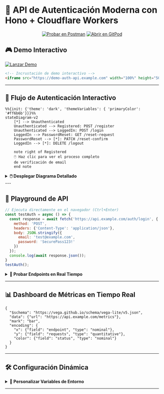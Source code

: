 
# 🔐 API de Autenticación Moderna con Hono + Cloudflare Workers

<div align="center">

[![Probar en Postman](https://img.shields.io/badge/Test%20API-Postman-FF6C37?logo=postman&style=for-the-badge)](https://www.postman.com/)
[![Abrir en GitPod](https://img.shields.io/badge/Dev%20Environment-Gitpod-1AA275?logo=gitpod&style=for-the-badge)](https://gitpod.io/#https://github.com/tu-repo)

</div>

## 🎮 Demo Interactivo
[![Lanzar Demo](https://img.shields.io/badge/Ver_Demo_Interactivo-Live-00cc88?style=flat-square&logo=azure-devops)](https://demo-auth-api.example.com)

```html
<!-- Incrustación de demo interactivo -->
<iframe src="https://demo-auth-api.example.com" width="100%" height="500" frameborder="0"></iframe>
```

---

## 🔄 Flujo de Autenticación Interactivo
```mermaid
%%{init: {'theme': 'dark', 'themeVariables': { 'primaryColor': '#ff6b6b'}}}%%
stateDiagram-v2
    [*] --> Unauthenticated
    Unauthenticated --> Registered: POST /register
    Unauthenticated --> LoggedIn: POST /login
    LoggedIn --> PasswordReset: GET /reset-request
    PasswordReset --> [*]: PATCH /reset-confirm
    LoggedIn --> [*]: DELETE /logout
    
    note right of Registered
    🖱️ Haz clic para ver el proceso completo
    de verificación de email
    end note
```

<details>
<summary><strong>🖱️ Desplegar Diagrama Detallado</strong></summary>

```mermaid
graph TD
    A[Cliente] -->|1. Solicitud Login| B[Cloudflare Worker]
    B -->|2. Validación JWT| C[(PostgreSQL)]
    C -->|3. Respuesta Válida/Inválida| B
    B -->|4. Genera Nuevo Token| A
    
    style A fill:#90EE90,stroke:#006400
    style B fill:#87CEEB,stroke:#000080
    style C fill:#FFB6C1,stroke:#8B0000
    linkStyle 0 stroke:#228B22,stroke-width:2px
    linkStyle 1 stroke:#1E90FF,stroke-width:2px
    linkStyle 2 stroke:#FF4500,stroke-width:2px
    linkStyle 3 stroke:#9370DB,stroke-width:2px
    
``` 
</details>  
---

## 📡 Playground de API
```javascript
// Ejecuta directamente en el navegador (Ctrl+Enter)
const testAuth = async () => {
  const response = await fetch('https://api.example.com/auth/login', {
    method: 'POST',
    headers: {'Content-Type': 'application/json'},
    body: JSON.stringify({
      email: 'test@example.com',
      password: 'SecurePass123!'
    })
  });
  console.log(await response.json());
}
testAuth();
```

<details>
<summary><strong>🔄 Probar Endpoints en Real Tiempo</strong></summary>

| Endpoint | Acción | 
|----------|--------|
| `/register` | <button onclick="testEndpoint('/register')">Ejecutar</button> |
| `/login` | <button onclick="testEndpoint('/login')">Ejecutar</button> |
| `/reset` | <button onclick="testEndpoint('/reset')">Ejecutar</button> |

```html
<script>
function testEndpoint(endpoint) {
  fetch(`https://api.example.com${endpoint}`, { method: 'POST' })
    .then(response => alert(`Respuesta: ${response.status}`))
}
</script>
```
</details>

---

## 📊 Dashboard de Métricas en Tiempo Real
```vega-lite
{
  "$schema": "https://vega.github.io/schema/vega-lite/v5.json",
  "data": {"url": "https://api.example.com/metrics"},
  "mark": "bar",
  "encoding": {
    "x": {"field": "endpoint", "type": "nominal"},
    "y": {"field": "requests", "type": "quantitative"},
    "color": {"field": "status", "type": "nominal"}
  }
}
```

---

## 🛠 Configuración Dinámica
<details>
<summary><strong>🔧 Personalizar Variables de Entorno</strong></summary>

```javascript
// Editar y copiar al .env
const config = {
  JWT_SECRET: "TuClaveSecreta", // 🛑 Cambiar este valor
  DB_URL: "postgres://user:pass@neon.tech/db",
  LOG_LEVEL: "debug" // 🔄 Niveles: debug, info, error
};
console.log('Configuración lista para usar!');
```
</details>

---


